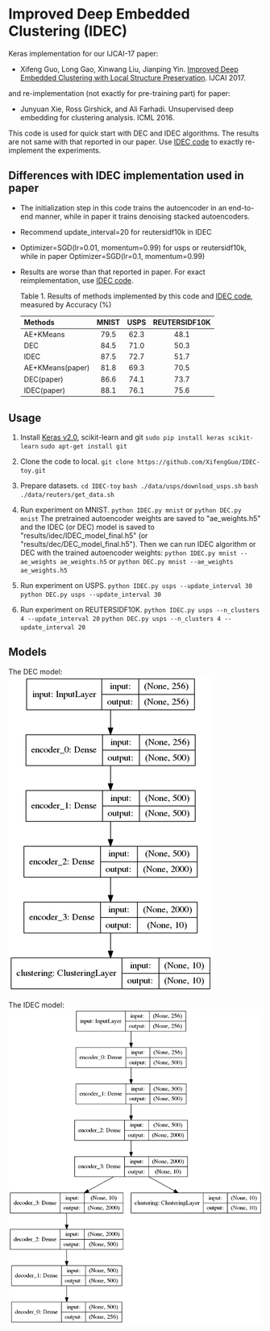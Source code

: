# Improved Deep Embedded Clustering (IDEC)

Keras implementation for our IJCAI-17 paper:

* Xifeng Guo, Long Gao, Xinwang Liu, Jianping Yin. 
[Improved Deep Embedded Clustering with Local Structure Preservation](https://xifengguo.github.io/papers/IJCAI17-IDEC.pdf). IJCAI 2017.

and re-implementation (not exactly for pre-training part) for paper:

* Junyuan Xie, Ross Girshick, and Ali Farhadi. Unsupervised deep embedding for clustering analysis. ICML 2016.

This code is used for quick start with DEC and IDEC algorithms. The results are not same with that reported in our paper. Use [IDEC code](https://github.com/XifengGuo/IDEC) to exactly re-implement the experiments.
   

## Differences with IDEC implementation used in paper
* The initialization step in this code trains the autoencoder in an end-to-end manner, while in paper it trains denoising stacked autoencoders.
* Recommend update_interval=20 for reutersidf10k in IDEC
* Optimizer=SGD(lr=0.01, momentum=0.99) for usps or reutersidf10k, while in paper Optimizer=SGD(lr=0.1, momentum=0.99)
* Results are worse than that reported in paper. For exact reimplementation, use [IDEC code](https://github.com/XifengGuo/IDEC).

    Table 1. Results of methods implemented by this code and [IDEC code](https://github.com/XifengGuo/IDEC), measured by Accuracy (%)
    
    Methods     |     MNIST   |   USPS   |   REUTERSIDF10K
    :-----------|:-----------:|:--------:|:--------------:
    AE+KMeans   |  79.5       |  62.3    |  48.1
    DEC         |  84.5       |  71.0    |  50.3
    IDEC        |  87.5       |  72.7    |  51.7
    AE+KMeans(paper)| 81.8    |  69.3    |  70.5
    DEC(paper)  |  86.6       |  74.1    |  73.7
    IDEC(paper) |  88.1       |  76.1    |  75.6


## Usage
1. Install [Keras v2.0](https://github.com/fchollet/keras), scikit-learn and git
`sudo pip install keras scikit-learn`
`sudo apt-get install git`
2. Clone the code to local.
`git clone https://github.com/XifengGuo/IDEC-toy.git`
3. Prepare datasets. 
`cd IDEC-toy`
`bash ./data/usps/download_usps.sh`
`bash ./data/reuters/get_data.sh`
    
4. Run experiment on MNIST.
`python IDEC.py mnist` or `python DEC.py mnist`
The pretrained autoencoder weights are saved to "ae_weights.h5" and the IDEC (or DEC) model is saved to "results/idec/IDEC_model_final.h5" (or "results/dec/DEC_model_final.h5").
Then we can run IDEC algorithm or DEC with the trained autoencoder weights:
`python IDEC.py mnist --ae_weights ae_weights.h5`
or
`python DEC.py mnist --ae_weights ae_weights.h5`

5. Run experiment on USPS.
`python IDEC.py usps --update_interval 30`
`python DEC.py usps --update_interval 30`

6. Run experiment on REUTERSIDF10K.
`python IDEC.py usps --n_clusters 4 --update_interval 20`
`python DEC.py usps --n_clusters 4 --update_interval 20`


## Models
The DEC model: 
![sd](./dec_model.png "DEC model")

The IDEC model: 
![](./idec_model.png 'IDEC model')